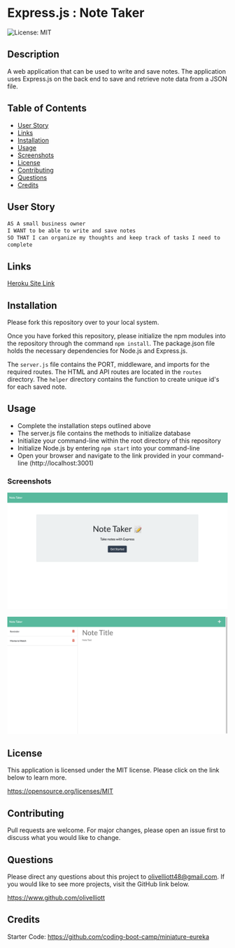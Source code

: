 # Express.js : Note Taker
![License: MIT](https://img.shields.io/badge/License-MIT-yellow.svg)

## Description
A web application that can be used to write and save notes. The application uses Express.js on the back end to save and retrieve note data from a JSON file.

## Table of Contents
- [User Story](#user-story)
- [Links](#links)
- [Installation](#installation)
- [Usage](#usage)
- [Screenshots](#screenshots)
- [License](#license)
- [Contributing](#contributing)
- [Questions](#questions)
- [Credits](#credits)

## User Story

```
AS A small business owner
I WANT to be able to write and save notes
SO THAT I can organize my thoughts and keep track of tasks I need to complete
```

## Links
[Heroku Site Link](https://whispering-woodland-84908.herokuapp.com/)


## Installation

Please fork this repository over to your local system. 

Once you have forked this repository, please initialize the npm modules into the repository through the command `npm install`. The package.json file holds the necessary dependencies for Node.js and Express.js.

The `server.js` file contains the PORT, middleware, and imports for the required routes. The HTML and API routes are located in the `routes` directory. The `helper` directory contains the function to create unique id's for each saved note.

## Usage

- Complete the installation steps outlined above
- The server.js file contains the methods to initialize database
- Initialize your command-line within the root directory of this repository
- Initialize Node.js by entering `npm start` into your command-line
- Open your browser and navigate to the link provided in your command-line (http://localhost:3001)

### Screenshots

![Index](./assets/images/index-screenshot.png)

![Note Page](./assets/images/notes-screenshot.png)

## License
This application is licensed under the MIT license. Please click on the link below to learn more.

https://opensource.org/licenses/MIT

## Contributing

Pull requests are welcome. For major changes, please open an issue first to discuss what you would like to change.

## Questions

Please direct any questions about this project to olivelliott48@gmail.com. If you would like to see more projects, visit the GitHub link below.

https://www.github.com/olivelliott


## Credits

Starter Code: https://github.com/coding-boot-camp/miniature-eureka
